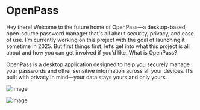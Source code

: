# OpenPass
Hey there! Welcome to the future home of OpenPass—a desktop-based, open-source password manager that's all about security, privacy, and ease of use. I’m currently working on this project with the goal of launching it sometime in 2025. But first things first, let’s get into what this project is all about and how you can get involved if you’d like.
What is OpenPass?

OpenPass is a desktop application designed to help you securely manage your passwords and other sensitive information across all your devices. It’s built with privacy in mind—your data stays yours and only yours.

![image](https://github.com/user-attachments/assets/5ebc3ce2-3c02-4381-8940-53f8b8753069)

![image](https://github.com/user-attachments/assets/bf8cc804-5a7b-4ed2-9de6-532d13a163e0)

